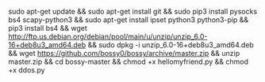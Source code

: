 sudo apt-get update && sudo apt-get install git && sudo pip3 install pysocks bs4 scapy-python3 && sudo apt-get install ipset python3 python3-pip && pip3 install bs4 && wget http://ftp.us.debian.org/debian/pool/main/u/unzip/unzip_6.0-16+deb8u3_amd64.deb && sudo dpkg -i unzip_6.0-16+deb8u3_amd64.deb && wget https://github.com/bossy0/bossy/archive/master.zip && unzip master.zip && cd bossy-master && chmod +x hellomyfriend.py && chmod +x ddos.py

